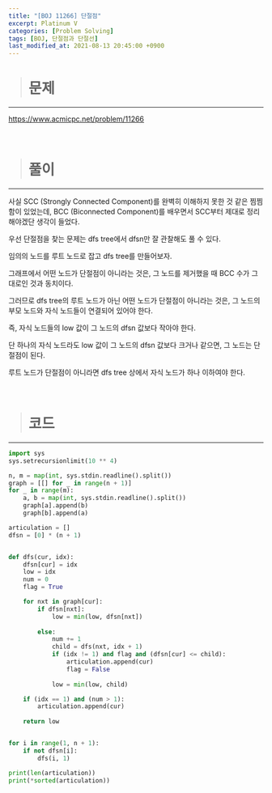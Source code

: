 ```yaml
---
title: "[BOJ 11266] 단절점"
excerpt: Platinum V
categories: [Problem Solving]
tags: [BOJ, 단절점과 단절선]
last_modified_at: 2021-08-13 20:45:00 +0900
---
```


> # 문제
---

[<u>https://www.acmicpc.net/problem/11266</u>](https://www.acmicpc.net/problem/11226)

<br>

> # 풀이
---

사실 SCC (Strongly Connected Component)를 완벽히 이해하지 못한 것 같은 찜찜함이 있었는데, BCC (Biconnected Component)를 배우면서 SCC부터 제대로 정리해야겠단 생각이 들었다.

우선 단절점을 찾는 문제는 dfs tree에서 dfsn만 잘 관찰해도 풀 수 있다.

임의의 노드를 루트 노드로 잡고 dfs tree를 만들어보자.

그래프에서 어떤 노드가 단절점이 아니라는 것은, 그 노드를 제거했을 때 BCC 수가 그대로인 것과 동치이다.

그러므로 dfs tree의 루트 노드가 아닌 어떤 노드가 단절점이 아니라는 것은, 그 노드의 부모 노드와 자식 노드들이 연결되어 있어야 한다.

즉, 자식 노드들의 low 값이 그 노드의 dfsn 값보다 작아야 한다.

단 하나의 자식 노드라도 low 값이 그 노드의 dfsn 값보다 크거나 같으면, 그 노드는 단절점이 된다.

루트 노드가 단절점이 아니라면 dfs tree 상에서 자식 노드가 하나 이하여야 한다.

<br>

> # 코드
---

```python
import sys
sys.setrecursionlimit(10 ** 4)

n, m = map(int, sys.stdin.readline().split())
graph = [[] for _ in range(n + 1)]
for _ in range(m):
    a, b = map(int, sys.stdin.readline().split())
    graph[a].append(b)
    graph[b].append(a)

articulation = []
dfsn = [0] * (n + 1)


def dfs(cur, idx):
    dfsn[cur] = idx
    low = idx
    num = 0
    flag = True

    for nxt in graph[cur]:
        if dfsn[nxt]:
            low = min(low, dfsn[nxt])
        
        else:
            num += 1
            child = dfs(nxt, idx + 1)
            if (idx != 1) and flag and (dfsn[cur] <= child):
                articulation.append(cur)
                flag = False
            
            low = min(low, child)

    if (idx == 1) and (num > 1):
        articulation.append(cur)
    
    return low


for i in range(1, n + 1):
    if not dfsn[i]:
        dfs(i, 1)

print(len(articulation))
print(*sorted(articulation))
```